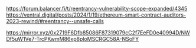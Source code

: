 https://forum.balancer.fi/t/reentrancy-vulnerability-scope-expanded/4345
https://ventral.digital/posts/2024/1/19/ethereum-smart-contract-auditors-2023-rewind/#reentrancy--unsafe-calls



https://mirror.xyz/0x2719F6Dfb85086F87319079cC2f7EeFD0e40994D/NWDf5uW1Ve7-TrcPKwmM86xp8ploMSCRGC58A-NSoFY
